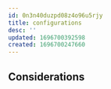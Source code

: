 ```yaml
---
id: 0n3n40duzpd08z4o96u5rjy
title: configurations
desc: ''
updated: 1696700392598
created: 1696700247660
---
```


## Considerations
